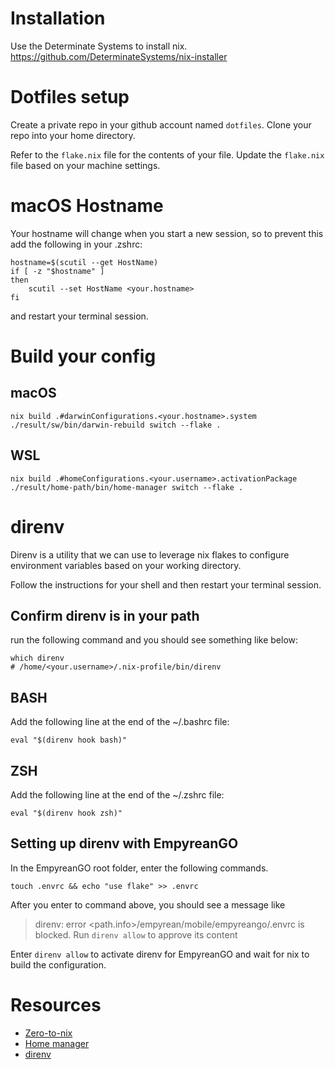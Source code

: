 # Installation

Use the Determinate Systems to install nix.
https://github.com/DeterminateSystems/nix-installer

# Dotfiles setup

Create a private repo in your github account named `dotfiles`.
Clone your repo into your home directory.

Refer to the `flake.nix` file for the contents of your file. Update the `flake.nix` file based on your machine settings.

# macOS Hostname

Your hostname will change when you start a new session, so to prevent this add the following in your .zshrc:

```
hostname=$(scutil --get HostName)
if [ -z "$hostname" ]
then
    scutil --set HostName <your.hostname>
fi
```

and restart your terminal session.

# Build your config

## macOS

```
nix build .#darwinConfigurations.<your.hostname>.system
./result/sw/bin/darwin-rebuild switch --flake .
```

## WSL

```
nix build .#homeConfigurations.<your.username>.activationPackage
./result/home-path/bin/home-manager switch --flake .
```

# direnv

Direnv is a utility that we can use to leverage nix flakes to configure environment variables based
on your working directory.

Follow the instructions for your shell and then restart your terminal session.

## Confirm direnv is in your path

run the following command and you should see something like below:

```
which direnv
# /home/<your.username>/.nix-profile/bin/direnv
```

## BASH

Add the following line at the end of the ~/.bashrc file:

```
eval "$(direnv hook bash)"
```

## ZSH

Add the following line at the end of the ~/.zshrc file:

```
eval "$(direnv hook zsh)"

```

## Setting up direnv with EmpyreanGO

In the EmpyreanGO root folder, enter the following commands.

```
touch .envrc && echo "use flake" >> .envrc
```

After you enter to command above, you should see a message like

> direnv: error <path.info>/empyrean/mobile/empyreango/.envrc is blocked. Run `direnv allow` to approve its content

Enter `direnv allow` to activate direnv for EmpyreanGO and wait for nix to build the configuration.

# Resources

- [Zero-to-nix](https://zero-to-nix.com/)
- [Home manager](https://nix-community.github.io/home-manager/)
- [direnv](https://direnv.net/)
